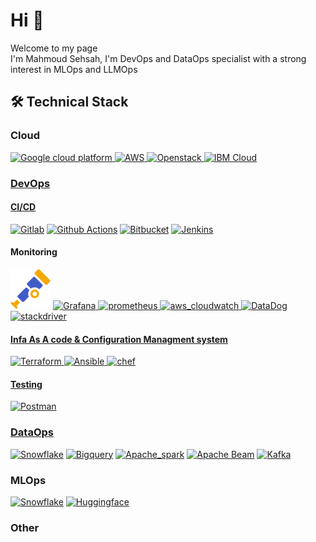 <h1>Hi 👋 </h1>
<p>Welcome to my page </br>I'm Mahmoud Sehsah, I'm  DevOps and DataOps specialist with a strong interest in MLOps and LLMOps</p>

## 🛠 Technical Stack

### Cloud 
  <p align="left">
    <a href=https://cloud.google.com/?hl=en" target="_blank"> <img src="https://www.vectorlogo.zone/logos/google_cloud/google_cloud-icon.svg" alt="Google cloud platform" </a>
    <a href=" target="_blank"> <img src="https://www.vectorlogo.zone/logos/amazon_aws/amazon_aws-ar21.svg" alt="AWS"</a>
    <a href=" target="_blank"> <img src="https://www.vectorlogo.zone/logos/openstack/openstack-ar21.svg" alt="Openstack" </a>  
    <a href=" target="_blank"> <img src="https://www.vectorlogo.zone/logos/ibm_cloud/ibm_cloud-ar21.svg" alt="IBM Cloud" </a>  
  </p>
  
### DevOps
#### CI/CD 
<p align="left">
<a href=" target="_blank"> <img src="https://www.vectorlogo.zone/logos/gitlab/gitlab-icon.svg" alt="Gitlab"/></a>
<a href=" target="_blank"> <img src="https://www.vectorlogo.zone/logos/github/github-icon.svg" alt="Github Actions"/></a>
<a href=" target="_blank"> <img src="https://www.vectorlogo.zone/logos/bitbucket/bitbucket-icon.svg" alt="Bitbucket"/></a>
<a href=" target="_blank"> <img src="https://www.vectorlogo.zone/logos/jenkins/jenkins-icon.svg" alt="Jenkins"/></a>
</p>
  
#### Monitoring
<p align="left">
<a href=" target="_blank"> <img src="https://raw.githubusercontent.com/cncf/artwork/main/projects/opentelemetry/icon/color/opentelemetry-icon-color.svg" alt="Opentelemtry" width="64" height="64"/></a>
<a href=" target="_blank"> <img src="https://www.vectorlogo.zone/logos/grafana/grafana-icon.svg" alt="Grafana"</a>
<a href=" target="_blank"> <img src="https://www.vectorlogo.zone/logos/prometheusio/prometheusio-icon.svg" alt="prometheus"</a>
<a href=" target="_blank"> <img src="https://www.vectorlogo.zone/logos/amazon_cloudwatch/amazon_cloudwatch-icon.svg" alt="aws_cloudwatch"</a>
<a href=" target="_blank"> <img src="https://www.vectorlogo.zone/logos/datadoghq/datadoghq-icon.svg" alt="DataDog"</a>
<a href=" target="_blank"> <img src="https://www.vectorlogo.zone/logos/google_stackdriver/google_stackdriver-icon.svg" alt="stackdriver"</a>  
</p>

#### Infa As A code & Configuration Managment system
<p align="left">
  <a href=" target="_blank"> <img src="https://www.vectorlogo.zone/logos/terraformio/terraformio-icon.svg" alt="Terraform"</a>
  <a href=" target="_blank"> <img src="https://www.vectorlogo.zone/logos/ansible/ansible-icon.svg" alt="Ansible"</a>
  <a href=" target="_blank"> <img src="https://www.vectorlogo.zone/logos/chefio/chefio-icon.svg" alt="chef"</a>
</p>
    
#### Testing 
<p align="left">
<a href=" target="_blank"> <img src="https://www.vectorlogo.zone/logos/getpostman/getpostman-icon.svg" alt="Postman"</a>
</p>

### DataOps
<p align="left">
<a href=" target="_blank"> <img src="https://www.vectorlogo.zone/logos/snowflake/snowflake-icon.svg" alt="Snowflake"/></a>
<a href=" target="_blank"> <img src="https://www.vectorlogo.zone/logos/google_bigquery/google_bigquery-icon.svg" alt="Bigquery"/></a>
<a href=" target="_blank"> <img src="https://www.vectorlogo.zone/logos/apache_spark/apache_spark-icon.svg" alt="Apache_spark"/></a>
<a href=" target="_blank"> <img src="https://www.vectorlogo.zone/logos/apache_beam/apache_beam-icon.svg" alt="Apache Beam"/></a>
  <a href=" target="_blank"> <img src="https://www.vectorlogo.zone/logos/apache_kafka/apache_kafka-icon.svg" alt="Kafka"/></a>
</p>


### MLOps
<p align="left">
  <a href=" target="_blank"> <img src="https://www.vectorlogo.zone/logos/pytorch/pytorch-icon.svg" alt="Snowflake"/></a>
  <a href=" target="_blank"> <img src="https://raw.githubusercontent.com/gilbarbara/logos/main/logos/hugging-face-icon.svg" alt="Huggingface" width="64" height="64" /></a>
</p>

### Other





